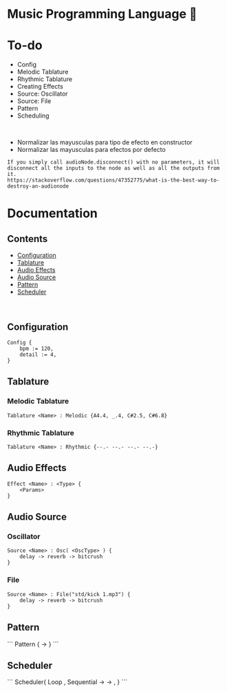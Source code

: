 # Music Programming Language 🎵

# To-do
- Config
- Melodic Tablature
- Rhythmic Tablature
- Creating Effects
- Source: Oscillator
- Source: File
- Pattern
- Scheduling
<br>

- Normalizar las mayusculas para tipo de efecto en constructor
- Normalizar las mayusculas para efectos por defecto

```
If you simply call audioNode.disconnect() with no parameters, it will disconnect all the inputs to the node as well as all the outputs from it.
https://stackoverflow.com/questions/47352775/what-is-the-best-way-to-destroy-an-audionode
```

# Documentation

## Contents
<ul>
    <li><a href="#configuration">Configuration</a></li>
    <li><a href="#tablature">Tablature</a></li>
    <li><a href="#audio-effects">Audio Effects</a></li>
    <li><a href="#source">Audio Source</a></li>
    <li><a href="#pattern">Pattern</a></li>
    <li><a href="#scheduler">Scheduler</a></li>
</ul>

<br>

<h2 id="configuration">Configuration</h2>

```
Config {
    bpm := 120,
    detail := 4,
}
```

<h2 id="tablature">Tablature</h2>

### Melodic Tablature
```
Tablature <Name> : Melodic {A4.4, _.4, C#2.5, C#6.8}
```

### Rhythmic Tablature
```
Tablature <Name> : Rhythmic {--.- --.- --.- --.-}
```

<h2 id="audio-effects">Audio Effects</h2>

```
Effect <Name> : <Type> {
    <Params>
}
```

<h2 id="source">Audio Source</h2>

### Oscillator
```
Source <Name> : Osc( <OscType> ) {
    delay -> reverb -> bitcrush
}
```

### File
```
Source <Name> : File("std/kick 1.mp3") {
    delay -> reverb -> bitcrush
}
```

<h2 id="pattern">Pattern</h2>
```
Pattern <Name> {<TablatureName> -> <SourceName>}
```

<h2 id="scheduler">Scheduler</h2>
```
Scheduler{
    Loop <PatternName> ,
    Sequential <PatternName> -> <PatternName> -> <PatternName> ,
}
```